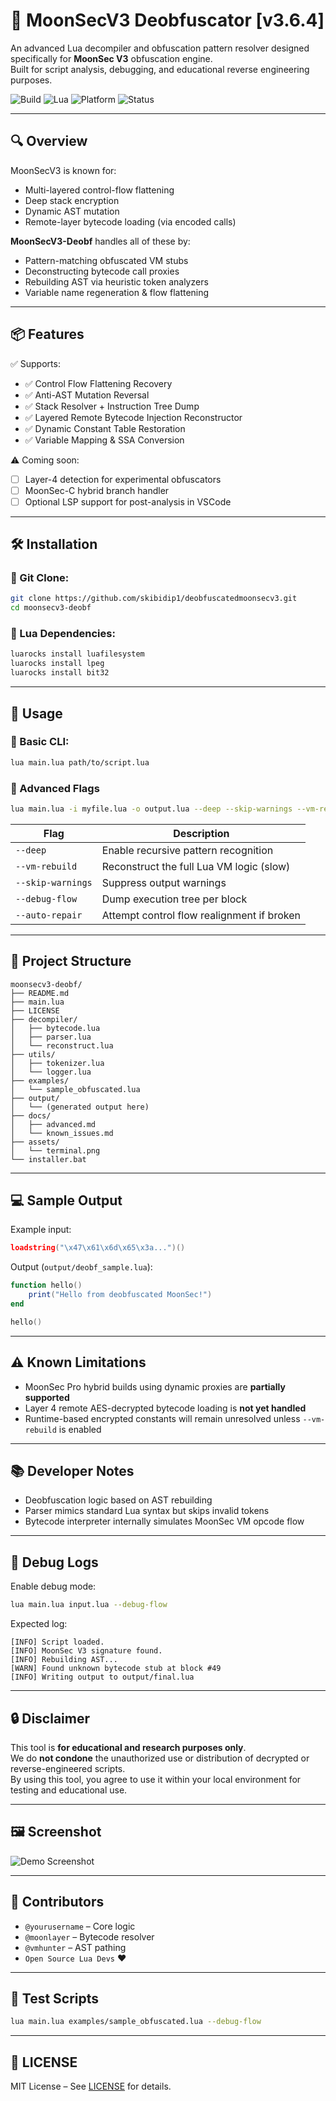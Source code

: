 # 🌙 MoonSecV3 Deobfuscator [v3.6.4]

An advanced Lua decompiler and obfuscation pattern resolver designed specifically for **MoonSec V3** obfuscation engine.  
Built for script analysis, debugging, and educational reverse engineering purposes.

![Build](https://img.shields.io/badge/build-passing-brightgreen)
![Lua](https://img.shields.io/badge/lua-5.1%2B-blue)
![Platform](https://img.shields.io/badge/platform-Roblox%2FLua-yellow)
![Status](https://img.shields.io/badge/status-stable-green)

---

## 🔍 Overview

MoonSecV3 is known for:
- Multi-layered control-flow flattening
- Deep stack encryption
- Dynamic AST mutation
- Remote-layer bytecode loading (via encoded calls)

**MoonSecV3-Deobf** handles all of these by:
- Pattern-matching obfuscated VM stubs
- Deconstructing bytecode call proxies
- Rebuilding AST via heuristic token analyzers
- Variable name regeneration & flow flattening

---

## 📦 Features

✅ Supports:
- ✅ Control Flow Flattening Recovery  
- ✅ Anti-AST Mutation Reversal  
- ✅ Stack Resolver + Instruction Tree Dump  
- ✅ Layered Remote Bytecode Injection Reconstructor  
- ✅ Dynamic Constant Table Restoration  
- ✅ Variable Mapping & SSA Conversion

⚠️ Coming soon:
- [ ] Layer-4 detection for experimental obfuscators
- [ ] MoonSec-C hybrid branch handler
- [ ] Optional LSP support for post-analysis in VSCode

---

## 🛠 Installation

### 🔗 Git Clone:
```bash
git clone https://github.com/skibidip1/deobfuscatedmoonsecv3.git
cd moonsecv3-deobf
```

### 📜 Lua Dependencies:
```bash
luarocks install luafilesystem
luarocks install lpeg
luarocks install bit32
```

---

## 🚀 Usage

### 🧪 Basic CLI:

```bash
lua main.lua path/to/script.lua
```

### 🧠 Advanced Flags

```bash
lua main.lua -i myfile.lua -o output.lua --deep --skip-warnings --vm-rebuild
```

| Flag            | Description                                       |
|------------------|---------------------------------------------------|
| `--deep`         | Enable recursive pattern recognition              |
| `--vm-rebuild`   | Reconstruct the full Lua VM logic (slow)          |
| `--skip-warnings`| Suppress output warnings                          |
| `--debug-flow`   | Dump execution tree per block                     |
| `--auto-repair`  | Attempt control flow realignment if broken        |

---

## 📁 Project Structure

```
moonsecv3-deobf/
├── README.md
├── main.lua
├── LICENSE
├── decompiler/
│   ├── bytecode.lua
│   ├── parser.lua
│   └── reconstruct.lua
├── utils/
│   ├── tokenizer.lua
│   └── logger.lua
├── examples/
│   └── sample_obfuscated.lua
├── output/
│   └── (generated output here)
├── docs/
│   ├── advanced.md
│   └── known_issues.md
├── assets/
│   └── terminal.png
└── installer.bat
```

---

## 💻 Sample Output

Example input:
```lua
loadstring("\x47\x61\x6d\x65\x3a...")()
```

Output (`output/deobf_sample.lua`):
```lua
function hello()
    print("Hello from deobfuscated MoonSec!")
end

hello()
```

---

## ⚠ Known Limitations

- MoonSec Pro hybrid builds using dynamic proxies are **partially supported**
- Layer 4 remote AES-decrypted bytecode loading is **not yet handled**
- Runtime-based encrypted constants will remain unresolved unless `--vm-rebuild` is enabled

---

## 📚 Developer Notes

- Deobfuscation logic based on AST rebuilding
- Parser mimics standard Lua syntax but skips invalid tokens
- Bytecode interpreter internally simulates MoonSec VM opcode flow

---

## 🧪 Debug Logs

Enable debug mode:
```bash
lua main.lua input.lua --debug-flow
```

Expected log:
```
[INFO] Script loaded.
[INFO] MoonSec V3 signature found.
[INFO] Rebuilding AST...
[WARN] Found unknown bytecode stub at block #49
[INFO] Writing output to output/final.lua
```

---

## 🔒 Disclaimer

This tool is **for educational and research purposes only**.  
We do **not condone** the unauthorized use or distribution of decrypted or reverse-engineered scripts.  
By using this tool, you agree to use it within your local environment for testing and educational use.

---

## 🖼 Screenshot

![Demo Screenshot](./assets/terminal.png)

---

## 🧠 Contributors

- `@yourusername` – Core logic
- `@moonlayer` – Bytecode resolver
- `@vmhunter` – AST pathing
- `Open Source Lua Devs` ❤️

---

## 🧪 Test Scripts

```bash
lua main.lua examples/sample_obfuscated.lua --debug-flow
```

---

## 🧩 LICENSE

MIT License – See [LICENSE](LICENSE) for details.

